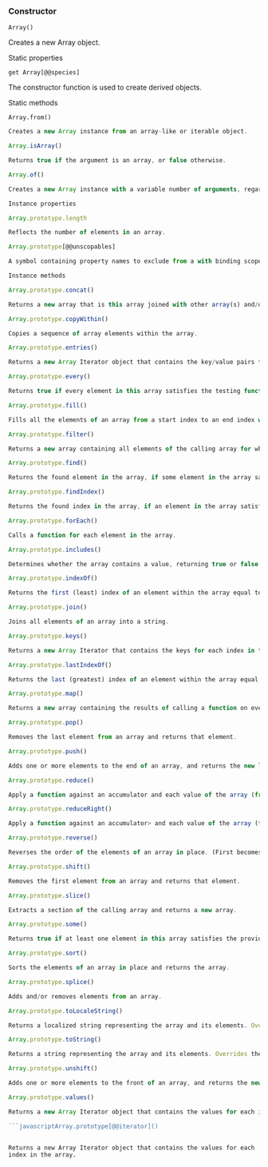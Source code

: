 ### Constructor

`Array()`

Creates a new Array object.

Static properties

`get Array[@@species]`


The constructor function is used to create derived objects.

Static methods

`Array.from()`


```javascript
Creates a new Array instance from an array-like or iterable object.
```


```javascript
Array.isArray()
```


```javascript
Returns true if the argument is an array, or false otherwise.
```


```javascript
Array.of()
```


```javascript
Creates a new Array instance with a variable number of arguments, regardless of number or type of the arguments.
```


```javascript
Instance properties
```


```javascript
Array.prototype.length
```


```javascript
Reflects the number of elements in an array.
```


```javascript
Array.prototype[@@unscopables]
```


```javascript
A symbol containing property names to exclude from a with binding scope.
```


```javascript
Instance methods
```


```javascript
Array.prototype.concat()
```


```javascript
Returns a new array that is this array joined with other array(s) and/or value(s).
```


```javascript
Array.prototype.copyWithin()
```


```javascript
Copies a sequence of array elements within the array.
```


```javascript
Array.prototype.entries()
```


```javascript
Returns a new Array Iterator object that contains the key/value pairs for each index in the array.
```


```javascript
Array.prototype.every()
```


```javascript
Returns true if every element in this array satisfies the testing function.
```


```javascript
Array.prototype.fill()
```


```javascript
Fills all the elements of an array from a start index to an end index with a static value.
```


```javascript
Array.prototype.filter()
```


```javascript
Returns a new array containing all elements of the calling array for which the provided filtering function returns true.
```


```javascript
Array.prototype.find()
```


```javascript
Returns the found element in the array, if some element in the array satisfies the testing function, or undefined if not found.
```


```javascript
Array.prototype.findIndex()
```


```javascript
Returns the found index in the array, if an element in the array satisfies the testing function, or -1 if not found.
```


```javascript
Array.prototype.forEach()
```


```javascript
Calls a function for each element in the array.
```


```javascript
Array.prototype.includes()
```


```javascript
Determines whether the array contains a value, returning true or false as appropriate.
```


```javascript
Array.prototype.indexOf()
```


```javascript
Returns the first (least) index of an element within the array equal to an element, or -1 if none is found.
```


```javascript
Array.prototype.join()
```


```javascript
Joins all elements of an array into a string.
```


```javascript
Array.prototype.keys()
```


```javascript
Returns a new Array Iterator that contains the keys for each index in the array.
```


```javascript
Array.prototype.lastIndexOf()
```


```javascript
Returns the last (greatest) index of an element within the array equal to an element, or -1 if none is found.
```


```javascript
Array.prototype.map()
```


```javascript
Returns a new array containing the results of calling a function on every element in this array.
```


```javascript
Array.prototype.pop()
```


```javascript
Removes the last element from an array and returns that element.
```


```javascript
Array.prototype.push()
```


```javascript
Adds one or more elements to the end of an array, and returns the new length of the array.
```


```javascript
Array.prototype.reduce()
```


```javascript
Apply a function against an accumulator and each value of the array (from left-to-right) as to reduce it to a single value.
```


```javascript
Array.prototype.reduceRight()
```


```javascript
Apply a function against an accumulator> and each value of the array (from right-to-left) as to reduce it to a single value.
```


```javascript
Array.prototype.reverse()
```


```javascript
Reverses the order of the elements of an array in place. (First becomes the last, last becomes first.)
```


```javascript
Array.prototype.shift()
```


```javascript
Removes the first element from an array and returns that element.
```


```javascript
Array.prototype.slice()
```


```javascript
Extracts a section of the calling array and returns a new array.
```


```javascript
Array.prototype.some()
```


```javascript
Returns true if at least one element in this array satisfies the provided testing function.
```


```javascript
Array.prototype.sort()
```


```javascript
Sorts the elements of an array in place and returns the array.
```


```javascript
Array.prototype.splice()
```


```javascript
Adds and/or removes elements from an array.
```


```javascript
Array.prototype.toLocaleString()
```


```javascript
Returns a localized string representing the array and its elements. Overrides the Object.prototype.toLocaleString() method.
```


```javascript
Array.prototype.toString()
```


```javascript
Returns a string representing the array and its elements. Overrides the Object.prototype.toString() method.
```


```javascript
Array.prototype.unshift()
```


```javascript
Adds one or more elements to the front of an array, and returns the new length of the array.
```


```javascript
Array.prototype.values()
```


```javascript
Returns a new Array Iterator object that contains the values for each index in the array.
```


```javascript
```javascriptArray.prototype[@@iterator]()

```


```

Returns a new Array Iterator object that contains the values for each index in the array.